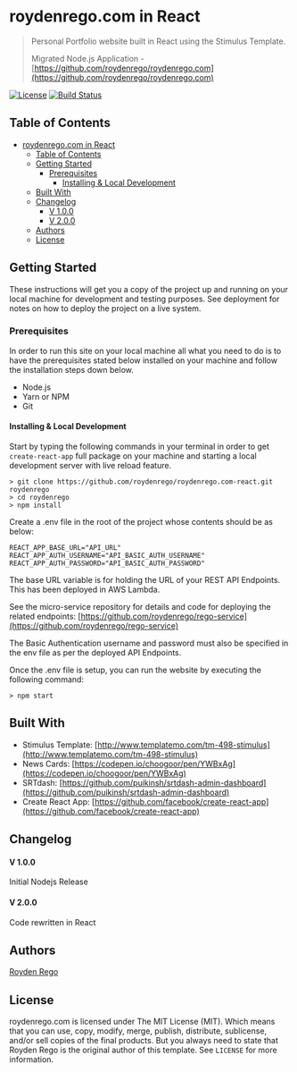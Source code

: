 # roydenrego.com in React
> Personal Portfolio website built in React using the Stimulus Template.
> 
> Migrated Node.js Application - [https://github.com/roydenrego/roydenrego.com](https://github.com/roydenrego/roydenrego.com)


[![License](https://img.shields.io/github/license/roydenrego/roydenrego.com.svg)](https://github.com/roydenrego/roydenrego.com-react/blob/master/LICENSE)
[![Build Status](https://travis-ci.org/roydenrego/roydenrego.com-react.svg?branch=master)](https://travis-ci.org/roydenrego/roydenrego.com-react) 

## Table of Contents
- [roydenrego.com in React](#roydenregocom-in-react)
  - [Table of Contents](#table-of-contents)
  - [Getting Started](#getting-started)
    - [Prerequisites](#prerequisites)
      - [Installing & Local Development](#installing--local-development)
  - [Built With](#built-with)
  - [Changelog](#changelog)
      - [V 1.0.0](#v-100)
      - [V 2.0.0](#v-200)
  - [Authors](#authors)
  - [License](#license)
  
## Getting Started

These instructions will get you a copy of the project up and running on your local machine for development and testing purposes. See deployment for notes on how to deploy the project on a live system.
### Prerequisites

In order to run this site on your local machine all what you need to do is to have the prerequisites stated below installed on your machine and follow the installation steps down below.

  - Node.js
  - Yarn or NPM
  - Git
  
#### Installing & Local Development
Start by typing the following commands in your terminal in order to get `create-react-app` full package on your machine and starting a local development server with live reload feature.

```
> git clone https://github.com/roydenrego/roydenrego.com-react.git roydenrego
> cd roydenrego
> npm install
```

Create a .env file in the root of the project whose contents should be as below:

```
REACT_APP_BASE_URL="API_URL"
REACT_APP_AUTH_USERNAME="API_BASIC_AUTH_USERNAME"
REACT_APP_AUTH_PASSWORD="API_BASIC_AUTH_PASSWORD"
```

The base URL variable is for holding the URL of your REST API Endpoints. This has been deployed in AWS Lambda. 

See the micro-service repository for details and code for deploying the related endpoints: [https://github.com/roydenrego/rego-service](https://github.com/roydenrego/rego-service)

The Basic Authentication username and password must also be specified in the env file as per the deployed API Endpoints.

Once the .env file is setup, you can run the website by executing the following command:
```
> npm start
```

## Built With
- Stimulus Template: [http://www.templatemo.com/tm-498-stimulus](http://www.templatemo.com/tm-498-stimulus)
- News Cards: [https://codepen.io/choogoor/pen/YWBxAg](https://codepen.io/choogoor/pen/YWBxAg)
- SRTdash: [https://github.com/puikinsh/srtdash-admin-dashboard](https://github.com/puikinsh/srtdash-admin-dashboard)
- Create React App: [https://github.com/facebook/create-react-app](https://github.com/facebook/create-react-app)

## Changelog
#### V 1.0.0
Initial Nodejs Release

#### V 2.0.0
Code rewritten in React

## Authors
[Royden Rego](https://roydenrego.com)

## License

roydenrego.com is licensed under The MIT License (MIT). Which means that you can use, copy, modify, merge, publish, distribute, sublicense, and/or sell copies of the final products. But you always need to state that Royden Rego is the original author of this template. See ``LICENSE`` for more information.
